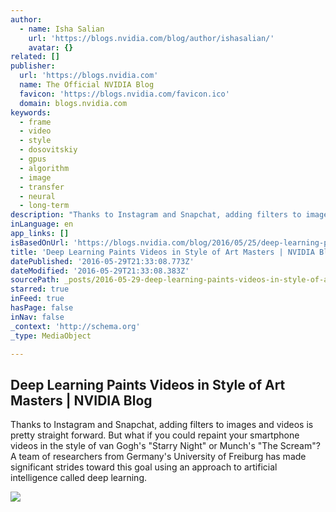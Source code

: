 ```yaml
---
author:
  - name: Isha Salian
    url: 'https://blogs.nvidia.com/blog/author/ishasalian/'
    avatar: {}
related: []
publisher:
  url: 'https://blogs.nvidia.com'
  name: The Official NVIDIA Blog
  favicon: 'https://blogs.nvidia.com/favicon.ico'
  domain: blogs.nvidia.com
keywords:
  - frame
  - video
  - style
  - dosovitskiy
  - gpus
  - algorithm
  - image
  - transfer
  - neural
  - long-term
description: "Thanks to Instagram and Snapchat, adding filters to images and videos is pretty straight forward. But what if you could repaint your smartphone videos in the style of van Gogh's \"Starry Night\" or Munch's \"The Scream\"? A team of researchers from Germany's University of Freiburg has made significant strides toward this goal using an approach to artificial intelligence called deep learning."
inLanguage: en
app_links: []
isBasedOnUrl: 'https://blogs.nvidia.com/blog/2016/05/25/deep-learning-paints-videos/#prclt-C16pgrcG'
title: 'Deep Learning Paints Videos in Style of Art Masters | NVIDIA Blog'
datePublished: '2016-05-29T21:33:08.773Z'
dateModified: '2016-05-29T21:33:08.383Z'
sourcePath: _posts/2016-05-29-deep-learning-paints-videos-in-style-of-art-masters-or-nvidia.md
starred: true
inFeed: true
hasPage: false
inNav: false
_context: 'http://schema.org'
_type: MediaObject

---
```

<article style=""><h1>Deep Learning Paints Videos in Style of Art Masters | NVIDIA Blog</h1><p>Thanks to Instagram and Snapchat, adding filters to images and videos is pretty straight forward. But what if you could repaint your smartphone videos in the style of van Gogh's "Starry Night" or Munch's "The Scream"? A team of researchers from Germany's University of Freiburg has made significant strides toward this goal using an approach to artificial intelligence called deep learning.</p><img src="https://blogs.nvidia.com/wp-content/uploads/2016/05/artistic-video.jpg" /></article>